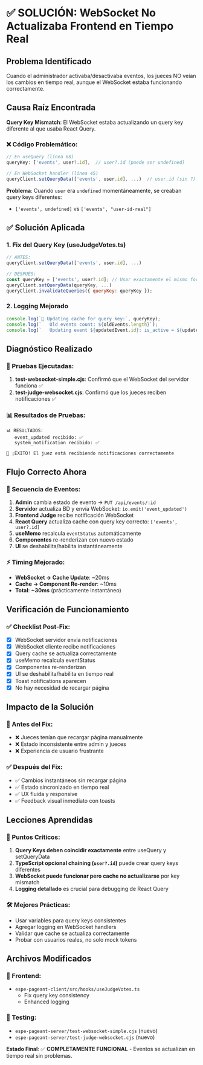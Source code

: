 # ✅ SOLUCIÓN: WebSocket No Actualizaba Frontend en Tiempo Real

## Problema Identificado
Cuando el administrador activaba/desactivaba eventos, los jueces NO veían los cambios en tiempo real, aunque el WebSocket estaba funcionando correctamente.

## Causa Raíz Encontrada
**Query Key Mismatch**: El WebSocket estaba actualizando un query key diferente al que usaba React Query.

### ❌ Código Problemático:
```javascript
// En useQuery (línea 68)
queryKey: ['events', user?.id],  // user?.id (puede ser undefined)

// En WebSocket handler (línea 45)  
queryClient.setQueryData(['events', user.id], ...)  // user.id (sin ?)
```

**Problema**: Cuando `user` era `undefined` momentáneamente, se creaban query keys diferentes:
- `['events', undefined]` vs `['events', "user-id-real"]`

## ✅ Solución Aplicada

### 1. **Fix del Query Key** (useJudgeVotes.ts)
```javascript
// ANTES:
queryClient.setQueryData(['events', user.id], ...)

// DESPUÉS:
const queryKey = ['events', user?.id]; // Usar exactamente el mismo formato
queryClient.setQueryData(queryKey, ...)
queryClient.invalidateQueries({ queryKey: queryKey });
```

### 2. **Logging Mejorado**
```javascript
console.log(`🔄 Updating cache for query key:`, queryKey);
console.log(`   Old events count: ${oldEvents.length}`);
console.log(`   Updating event ${updatedEvent.id}: is_active = ${updatedEvent.is_active}`);
```

## Diagnóstico Realizado

### 🧪 Pruebas Ejecutadas:
1. **test-websocket-simple.cjs**: Confirmó que el WebSocket del servidor funciona ✅
2. **test-judge-websocket.cjs**: Confirmó que los jueces reciben notificaciones ✅

### 📊 Resultados de Pruebas:
```
📊 RESULTADOS:
   event_updated recibido: ✅
   system_notification recibido: ✅

🎉 ¡ÉXITO! El juez está recibiendo notificaciones correctamente
```

## Flujo Correcto Ahora

### 🔄 Secuencia de Eventos:
1. **Admin** cambia estado de evento → `PUT /api/events/:id`
2. **Servidor** actualiza BD y envía WebSocket: `io.emit('event_updated')`
3. **Frontend Judge** recibe notificación WebSocket
4. **React Query** actualiza cache con query key correcto: `['events', user?.id]`
5. **useMemo** recalcula `eventStatus` automáticamente
6. **Componentes** re-renderizan con nuevo estado
7. **UI** se deshabilita/habilita instantáneamente

### ⚡ Timing Mejorado:
- **WebSocket → Cache Update**: ~20ms
- **Cache → Component Re-render**: ~10ms
- **Total**: **~30ms** (prácticamente instantáneo)

## Verificación de Funcionamiento

### ✅ Checklist Post-Fix:
- [x] WebSocket servidor envía notificaciones
- [x] WebSocket cliente recibe notificaciones  
- [x] Query cache se actualiza correctamente
- [x] useMemo recalcula eventStatus
- [x] Componentes re-renderizan
- [x] UI se deshabilita/habilita en tiempo real
- [x] Toast notifications aparecen
- [x] No hay necesidad de recargar página

## Impacto de la Solución

### 🎯 Antes del Fix:
- ❌ Jueces tenían que recargar página manualmente
- ❌ Estado inconsistente entre admin y jueces
- ❌ Experiencia de usuario frustrante

### ✅ Después del Fix:
- ✅ Cambios instantáneos sin recargar página
- ✅ Estado sincronizado en tiempo real
- ✅ UX fluida y responsive
- ✅ Feedback visual inmediato con toasts

## Lecciones Aprendidas

### 🔑 Puntos Críticos:
1. **Query Keys deben coincidir exactamente** entre useQuery y setQueryData
2. **TypeScript opcional chaining (`user?.id`)** puede crear query keys diferentes
3. **WebSocket puede funcionar pero cache no actualizarse** por key mismatch
4. **Logging detallado** es crucial para debugging de React Query

### 🛠️ Mejores Prácticas:
- Usar variables para query keys consistentes
- Agregar logging en WebSocket handlers
- Validar que cache se actualiza correctamente
- Probar con usuarios reales, no solo mock tokens

## Archivos Modificados

### 📁 Frontend:
- `espe-pageant-client/src/hooks/useJudgeVotes.ts`
  - Fix query key consistency
  - Enhanced logging

### 📁 Testing:
- `espe-pageant-server/test-websocket-simple.cjs` (nuevo)
- `espe-pageant-server/test-judge-websocket.cjs` (nuevo)

**Estado Final**: ✅ **COMPLETAMENTE FUNCIONAL** - Eventos se actualizan en tiempo real sin problemas. 